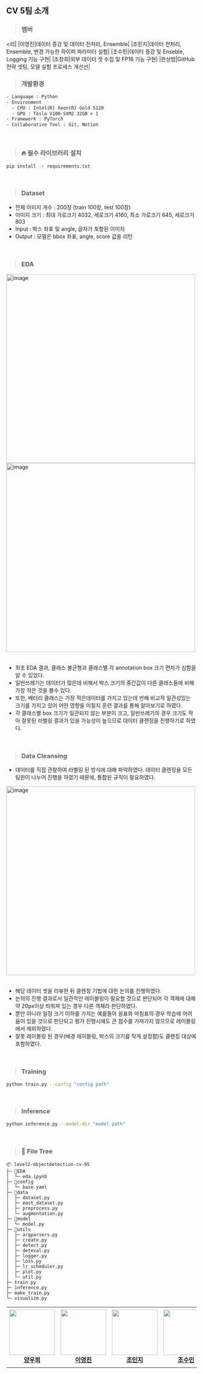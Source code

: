 ## CV 5팀 소개
> ### 멤버
<table>
    <tr height="160px">
        <td align="center" width="150px">
            <a href="https://github.com/woohee-yang"><img height="120px" width="120px" src="https://github.com/boostcampaitech6/level2-objectdetection-cv-05/assets/78292486/a1e74529-0abf-4d80-9716-4e8ae5ec8e72"/></a>
            <br/>
            <a href="https://github.com/woohee-yang"><strong>양우희</strong></a>
            <br />
        </td>
        <td align="center" width="150px">
            <a href="https://github.com/jinida"><img height="120px" width="120px" src="https://github.com/boostcampaitech6/level2-objectdetection-cv-05/assets/78292486/28955c1d-fa4e-46b1-9d70-f98eb54109b2"/></a>
            <br />
            <a href="https://github.com/jinida"><strong>이영진</strong></a>
            <br />
        </td>
        <td align="center" width="150px">
            <a href="https://github.com/cmj5064"><img height="120px" width="120px" src="https://github.com/boostcampaitech6/level2-objectdetection-cv-05/assets/78292486/6388976d-d0bd-4ba6-bae8-6c7e6c5b3352"></a>
            <br/>
            <a href="https://github.com/cmj5064"><strong>조민지</strong></a>
            <br />
        </td>
        <td align="center" width="150px">
            <a href="https://github.com/ccsum19"><img height="120px" width="120px" src="https://github.com/boostcampaitech6/level2-objectdetection-cv-05/assets/78292486/9ad5ecc3-e5be-4738-99c2-cc6e7f3931cb"/></a>
            <br/>
            <a href="https://github.com/ccsum19"><strong>조수민</strong></a>
            <br />
        </td>
        <리|
|이영진|데이터 증강 및 데이터 전처리, Ensemble|
|조민지|데이터 전처리, Ensemble, 변경 가능한 하이퍼 파라미터 실험|
|조수민|데이터 증강 및 Enseble, Logging 기능 구현|
|조창희|외부 데이터 셋 수집 및 FP16 기능 구현|
|한상범|GitHub 전략 셋팅, 모델 실험 프로세스 개선선|
<br/>


> ### 개발환경
```bash
- Language : Python
- Environment
  - CPU : Intel(R) Xeon(R) Gold 5120
  - GPU : Tesla V100-SXM2 32GB × 1
- Framework : PyTorch
- Collaborative Tool : Git, Notion
```
<br/>

> ### 🔥 필수 라이브러리 설치
``` bash
pip install -r requirements.txt
```
<br/>

> ### Dataset
- 전체 이미지 개수 : 200장 (train 100장, test 100장)
- 이미지 크기 : 최대 가로크기 4032, 세로크기 4160, 최소 가로크기 645, 세로크기 803
- Input : 박스 좌표 및 angle, 글자가 포함된 이미지
- Output : 모델은 bbox 좌표, angle, score 값을 리턴
<br/>

> ### EDA
<img width="500" alt="image" src="https://github.com/boostcampaitech6/level2-objectdetection-cv-05/assets/78292486/e5bcdb15-4203-4d7e-aaab-238108903667">
<img width="500" alt="image" src="https://github.com/boostcampaitech6/level2-objectdetection-cv-05/assets/78292486/73f4d49e-d2b8-4411-824a-1e6eab004f44">
<br/>
<br/>

- 최초 EDA 결과, 클래스 불균형과 클래스별 각 annotation box 크기 편차가 심함을 알 수 있었다.
- 일반쓰레기는 데이터가 많은데 비해서 박스 크기의 중간값이 다른 클래스들에 비해 가장 작은 것을 볼수 있다.
- 또한, 배터리 클래스는 가장 적은데이터를 가지고 있는데 반해 비교적 일관성있는 크기를 가지고 있어 어떤 영향을 미칠지 훈련 결과를 통해 알아보기로 하였다.
- 각 클래스별 box 크기가 일관되지 않는 부분이 크고, 일반쓰레기의 경우 크기도 작아 잘못된 라벨링 결과가 있을 가능성이 높으므로 데이터 클랜징을 진행하기로 하였다.
<br/>

> ### Data Cleansing
- 데이터를 직접 관찰하여 라벨링 된 방식에 대해 파악하였다. 데이터 클렌징을 모든 팀원이 나누어 진행을 하였기 때문에, 통합된 규칙이 필요하였다.
<img width="500" alt="image" src="https://github.com/boostcampaitech6/level2-objectdetection-cv-05/assets/78292486/c3a66233-2d70-48db-abca-69fb76cafaec">
<br/>
<br/>

- 해당 데이터 셋을 리뷰한 뒤 클렌징 기법에 대한 논의를 진행하였다.
- 논의의 진행 결과로서 일관적인 레이블링이 필요할 것으로 판단되어 각 객체에 대해 약 20px이상 띄워져 있는 경우 다른 객체라 판단하였다.
- 뿐만 아니라 일정 크기 이하를 가지는 예를들어 쉼표와 마침표의 경우 학습에 어려움이 있을 것으로 판단되고 평가 진행시에도 큰 점수를 가져가지 않으므로 레이블링에서 제외하였다.
- 잘못 레이블링 된 경우(배경 레이블링, 박스의 크기를 작게 설정함)도 클렌징 대상에 포함하였다.
<br/>


> ### Training
```bash
python train.py --config "config path"
```
<br/>

> ### Inference
```bash
python inference.py --model-dir "model path"
```
<br/>

> ### 📂 File Tree
```
📦 level2-objectdetection-cv-05
├─ 📂EDA
│  └─ eda.ipynb
├─ 📂config
│  └─ base.yaml
├─ 📂data
│  ├─ dataset.py
│  ├─ east_dataset.py
│  ├─ preprocess.py
│  └─ augmentation.py
├─ 📂model
│  └─ model.py
├─ 📂utils
│  ├─ argparsers.py
│  ├─ create.py
│  ├─ detect.py
│  ├─ deteval.py
│  ├─ logger.py
│  ├─ loss.py
│  ├─ lr_scheduler.py
│  ├─ plot.py
│  └─ util.py
├─ train.py
├─ inference.py
├─ make_train.py
└─ visualize.py

```
